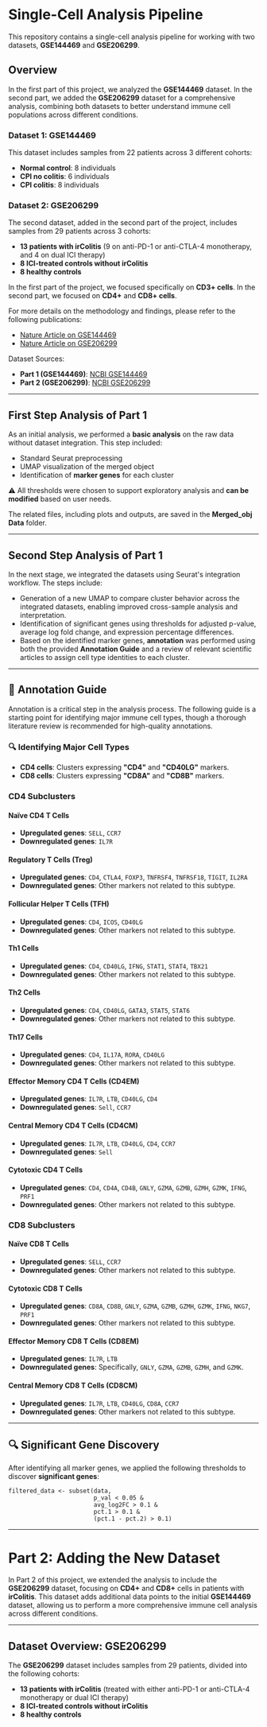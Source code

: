 # Single-Cell Analysis Pipeline

This repository contains a single-cell analysis pipeline for working with two datasets, **GSE144469** and **GSE206299**.

## Overview

In the first part of this project, we analyzed the **GSE144469** dataset. In the second part, we added the **GSE206299** dataset for a comprehensive analysis, combining both datasets to better understand immune cell populations across different conditions.

### Dataset 1: GSE144469

This dataset includes samples from 22 patients across 3 different cohorts:

- **Normal control**: 8 individuals
- **CPI no colitis**: 6 individuals
- **CPI colitis**: 8 individuals

### Dataset 2: GSE206299

The second dataset, added in the second part of the project, includes samples from 29 patients across 3 cohorts:

- **13 patients with irColitis** (9 on anti-PD-1 or anti-CTLA-4 monotherapy, and 4 on dual ICI therapy)
- **8 ICI-treated controls without irColitis**
- **8 healthy controls**

In the first part of the project, we focused specifically on **CD3+ cells**. In the second part, we focused on **CD4+** and **CD8+ cells**.


For more details on the methodology and findings, please refer to the following publications:
- [Nature Article on GSE144469](https://doi.org/10.1016/j.cell.2020.06.001)
- [Nature Article on GSE206299](https://www.nature.com/articles/s41591-024-02895-x)

Dataset Sources:
- **Part 1 (GSE144469)**: [NCBI GSE144469](https://www.ncbi.nlm.nih.gov/geo/query/acc.cgi?acc=GSE144469)
- **Part 2 (GSE206299)**: [NCBI GSE206299](https://www.ncbi.nlm.nih.gov/geo/query/acc.cgi?acc=GSE206299)

---

## First Step Analysis of Part 1

As an initial analysis, we performed a **basic analysis** on the raw data without dataset integration. This step included:

- Standard Seurat preprocessing
- UMAP visualization of the merged object
- Identification of **marker genes** for each cluster

⚠️ All thresholds were chosen to support exploratory analysis and **can be modified** based on user needs.

The related files, including plots and outputs, are saved in the **Merged_obj Data** folder.

---

## Second Step Analysis of Part 1

In the next stage, we integrated the datasets using Seurat's integration workflow. The steps include:

- Generation of a new UMAP to compare cluster behavior across the integrated datasets, enabling improved cross-sample analysis and interpretation.
- Identification of significant genes using thresholds for adjusted p-value, average log fold change, and expression percentage differences.
- Based on the identified marker genes, **annotation** was performed using both the provided **Annotation Guide** and a review of relevant scientific articles to assign cell type identities to each cluster.

---

## 🧬 Annotation Guide

Annotation is a critical step in the analysis process. The following guide is a starting point for identifying major immune cell types, though a thorough literature review is recommended for high-quality annotations.

### 🔍 Identifying Major Cell Types

- **CD4 cells**: Clusters expressing **"CD4"** and **"CD40LG"** markers.
- **CD8 cells**: Clusters expressing **"CD8A"** and **"CD8B"** markers.

### CD4 Subclusters

#### Naïve CD4 T Cells
- **Upregulated genes**: `SELL`, `CCR7`
- **Downregulated genes**: `IL7R`

#### Regulatory T Cells (Treg)
- **Upregulated genes**: `CD4`, `CTLA4`, `FOXP3`, `TNFRSF4`, `TNFRSF18`, `TIGIT`, `IL2RA`
- **Downregulated genes**: Other markers not related to this subtype.

#### Follicular Helper T Cells (TFH)
- **Upregulated genes**: `CD4`, `ICOS`, `CD40LG`
- **Downregulated genes**: Other markers not related to this subtype.

#### Th1 Cells
- **Upregulated genes**: `CD4`, `CD40LG`, `IFNG`, `STAT1`, `STAT4`, `TBX21`
- **Downregulated genes**: Other markers not related to this subtype.

#### Th2 Cells
- **Upregulated genes**: `CD4`, `CD40LG`, `GATA3`, `STAT5`, `STAT6`
- **Downregulated genes**: Other markers not related to this subtype.

#### Th17 Cells
- **Upregulated genes**: `CD4`, `IL17A`, `RORA`, `CD40LG`
- **Downregulated genes**: Other markers not related to this subtype.

#### Effector Memory CD4 T Cells (CD4EM)
- **Upregulated genes**: `IL7R`, `LTB`, `CD40LG`, `CD4`
- **Downregulated genes**: `Sell`, `CCR7`

#### Central Memory CD4 T Cells (CD4CM)
- **Upregulated genes**: `IL7R`, `LTB`, `CD40LG`, `CD4`, `CCR7`
- **Downregulated genes**: `Sell`

#### Cytotoxic CD4 T Cells
- **Upregulated genes**: `CD4`, `CD4A`, `CD4B`, `GNLY`, `GZMA`, `GZMB`, `GZMH`, `GZMK`, `IFNG`, `PRF1`
- **Downregulated genes**: Other markers not related to this subtype.

### CD8 Subclusters

#### Naïve CD8 T Cells
- **Upregulated genes**: `SELL`, `CCR7`
- **Downregulated genes**: Other markers not related to this subtype.

#### Cytotoxic CD8 T Cells
- **Upregulated genes**: `CD8A`, `CD8B`, `GNLY`, `GZMA`, `GZMB`, `GZMH`, `GZMK`, `IFNG`, `NKG7`, `PRF1`
- **Downregulated genes**: Other markers not related to this subtype.

#### Effector Memory CD8 T Cells (CD8EM)
- **Upregulated genes**: `IL7R`, `LTB`
- **Downregulated genes**: Specifically, `GNLY`, `GZMA`, `GZMB`, `GZMH`, and `GZMK`.

#### Central Memory CD8 T Cells (CD8CM)
- **Upregulated genes**: `IL7R`, `LTB`, `CD40LG`, `CD8A`, `CCR7`
- **Downregulated genes**: Other markers not related to this subtype.

---

## 🔍 Significant Gene Discovery

After identifying all marker genes, we applied the following thresholds to discover **significant genes**:

```
filtered_data <- subset(data, 
                        p_val < 0.05 & 
                        avg_log2FC > 0.1 & 
                        pct.1 > 0.1 & 
                        (pct.1 - pct.2) > 0.1)
```
---
# Part 2: Adding the New Dataset

In Part 2 of this project, we extended the analysis to include the **GSE206299** dataset, focusing on **CD4+** and **CD8+** cells in patients with **irColitis**. This dataset adds additional data points to the initial **GSE144469** dataset, allowing us to perform a more comprehensive immune cell analysis across different conditions.

---

## Dataset Overview: GSE206299

The **GSE206299** dataset includes samples from 29 patients, divided into the following cohorts:

- **13 patients with irColitis** (treated with either anti-PD-1 or anti-CTLA-4 monotherapy or dual ICI therapy)
- **8 ICI-treated controls without irColitis**
- **8 healthy controls**

